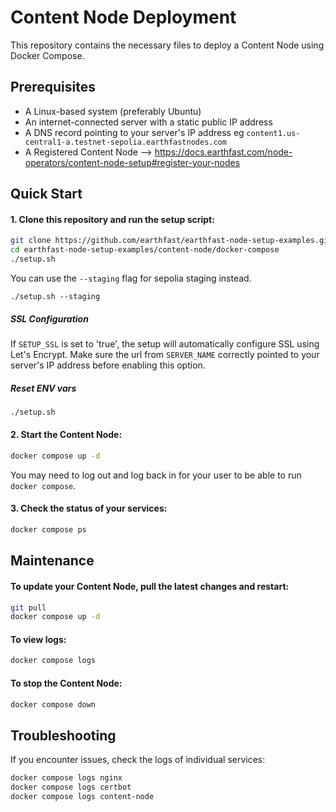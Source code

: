 # Content Node Deployment

This repository contains the necessary files to deploy a Content Node using Docker Compose.

## Prerequisites

- A Linux-based system (preferably Ubuntu)
- An internet-connected server with a static public IP address
- A DNS record pointing to your server's IP address eg `content1.us-central1-a.testnet-sepolia.earthfastnodes.com`
- A Registered Content Node --> https://docs.earthfast.com/node-operators/content-node-setup#register-your-nodes

## Quick Start

#### 1. Clone this repository and run the setup script:
```sh
git clone https://github.com/earthfast/earthfast-node-setup-examples.git
cd earthfast-node-setup-examples/content-node/docker-compose
./setup.sh
```

You can use the `--staging` flag for sepolia staging instead.
```
./setup.sh --staging
```

##### SSL Configuration

If `SETUP_SSL` is set to 'true', the setup will automatically configure SSL using Let's Encrypt. Make sure the url from `SERVER_NAME` correctly pointed to your server's IP address before enabling this option.

##### Reset ENV vars
```sh
./setup.sh
```

#### 2. Start the Content Node:
```sh
docker compose up -d
```

You may need to log out and log back in for your user to be able to run `docker compose`.

#### 3. Check the status of your services:
```sh
docker compose ps
```

## Maintenance

#### To update your Content Node, pull the latest changes and restart:
```sh
git pull
docker compose up -d
```

#### To view logs:
```sh
docker compose logs
```

#### To stop the Content Node:
```sh
docker compose down
```

## Troubleshooting

If you encounter issues, check the logs of individual services:
```sh
docker compose logs nginx
docker compose logs certbot
docker compose logs content-node
```
